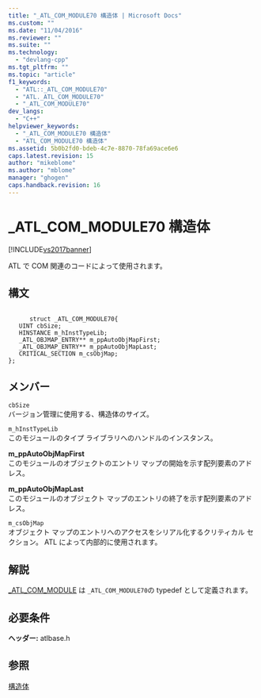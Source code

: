 ```yaml
---
title: "_ATL_COM_MODULE70 構造体 | Microsoft Docs"
ms.custom: ""
ms.date: "11/04/2016"
ms.reviewer: ""
ms.suite: ""
ms.technology: 
  - "devlang-cpp"
ms.tgt_pltfrm: ""
ms.topic: "article"
f1_keywords: 
  - "ATL::_ATL_COM_MODULE70"
  - "ATL._ATL_COM_MODULE70"
  - "_ATL_COM_MODULE70"
dev_langs: 
  - "C++"
helpviewer_keywords: 
  - "_ATL_COM_MODULE70 構造体"
  - "ATL_COM_MODULE70 構造体"
ms.assetid: 5b0b2fd0-bdeb-4c7e-8870-78fa69ace6e6
caps.latest.revision: 15
author: "mikeblome"
ms.author: "mblome"
manager: "ghogen"
caps.handback.revision: 16
---
```

# _ATL_COM_MODULE70 構造体
[!INCLUDE[vs2017banner](../../assembler/inline/includes/vs2017banner.md)]

ATL で COM 関連のコードによって使用されます。  
  
## 構文  
  
```  
  
      struct _ATL_COM_MODULE70{  
   UINT cbSize;  
   HINSTANCE m_hInstTypeLib;  
   _ATL_OBJMAP_ENTRY** m_ppAutoObjMapFirst;  
   _ATL_OBJMAP_ENTRY** m_ppAutoObjMapLast;  
   CRITICAL_SECTION m_csObjMap;  
};  
```  
  
## メンバー  
 `cbSize`  
 バージョン管理に使用する、構造体のサイズ。  
  
 `m_hInstTypeLib`  
 このモジュールのタイプ ライブラリへのハンドルのインスタンス。  
  
 **m\_ppAutoObjMapFirst**  
 このモジュールのオブジェクトのエントリ マップの開始を示す配列要素のアドレス。  
  
 **m\_ppAutoObjMapLast**  
 このモジュールのオブジェクト マップのエントリの終了を示す配列要素のアドレス。  
  
 `m_csObjMap`  
 オブジェクト マップのエントリへのアクセスをシリアル化するクリティカル セクション。  ATL によって内部的に使用されます。  
  
## 解説  
 [\_ATL\_COM\_MODULE](../Topic/_ATL_COM_MODULE.md) は `_ATL_COM_MODULE70`の typedef として定義されます。  
  
## 必要条件  
 **ヘッダー:** atlbase.h  
  
## 参照  
 [構造体](../../atl/reference/atl-structures.md)